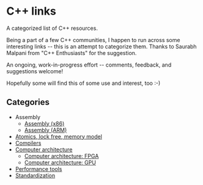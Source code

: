 # C++ links

A categorized list of C++ resources.

Being a part of a few C++ communities, I happen to run across some interesting links -- this is an attempt to categorize them. Thanks to Saurabh Malpani from "C++ Enthusiasts" for the suggestion.

An ongoing, work-in-progress effort -- comments, feedback, and suggestions welcome!

Hopefully some will find this of some use and interest, too :-)

## Categories

- Assembly
  - [Assembly (x86)](assembly.x86.md)
  - [Assembly (ARM)](assembly.arm.md)
- [Atomics, lock free, memory model](atomics.lockfree.memory_model.md)
- [Compilers](compilers.md)
- [Computer architecture](comparch.md)
  - [Computer architecture: FPGA](comparch.fpga.md)
  - [Computer architecture: GPU](comparch.gpu.md)
- [Performance tools](performance.tools.md)
- [Standardization](std.md)


